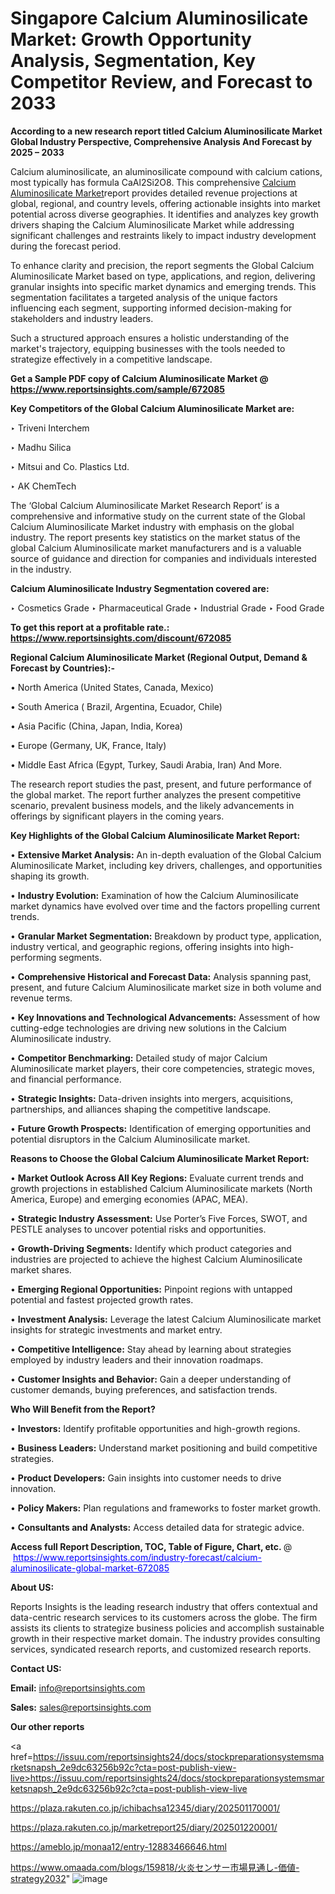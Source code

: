 # Singapore Calcium Aluminosilicate Market: Growth Opportunity Analysis, Segmentation, Key Competitor Review, and Forecast to 2033

<strong>According to a new research report titled Calcium Aluminosilicate Market Global Industry Perspective, Comprehensive Analysis And Forecast by 2025 – 2033</strong>

Calcium aluminosilicate, an aluminosilicate compound with calcium cations, most typically has formula CaAl2Si2O8. This comprehensive <a href=https://www.reportsinsights.com/sample/672085>Calcium Aluminosilicate Market</a>report provides detailed revenue projections at global, regional, and country levels, offering actionable insights into market potential across diverse geographies. It identifies and analyzes key growth drivers shaping the Calcium Aluminosilicate Market while addressing significant challenges and restraints likely to impact industry development during the forecast period.

To enhance clarity and precision, the report segments the Global Calcium Aluminosilicate Market based on type, applications, and region, delivering granular insights into specific market dynamics and emerging trends. This segmentation facilitates a targeted analysis of the unique factors influencing each segment, supporting informed decision-making for stakeholders and industry leaders.

Such a structured approach ensures a holistic understanding of the market's trajectory, equipping businesses with the tools needed to strategize effectively in a competitive landscape.

<strong>Get a Sample PDF copy of Calcium Aluminosilicate Market </strong><strong>@<a href=https://www.reportsinsights.com/sample/672085 style=color:#0000ff;> https://www.reportsinsights.com/sample/672085</a></strong></font>

<strong>Key Competitors of the Global Calcium Aluminosilicate Market are:</strong>

‣ Triveni Interchem

‣ Madhu Silica

‣ Mitsui and Co. Plastics Ltd.

‣ AK ChemTech

The ‘Global Calcium Aluminosilicate Market Research Report’ is a comprehensive and informative study on the current state of the Global Calcium Aluminosilicate Market industry with emphasis on the global industry. The report presents key statistics on the market status of the global Calcium Aluminosilicate market manufacturers and is a valuable source of guidance and direction for companies and individuals interested in the industry.

<strong>Calcium Aluminosilicate Industry Segmentation covered are:</strong>

‣ Cosmetics Grade
‣ Pharmaceutical Grade
‣ Industrial Grade
‣ Food Grade

<strong>To get this report at a profitable rate.: <a href=https://www.reportsinsights.com/discount/672085 style=color:#0000ff;>https://www.reportsinsights.com/discount/672085</a></strong></font>

<strong>Regional Calcium Aluminosilicate Market (Regional Output, Demand &amp; Forecast by Countries):-</strong>

• North America (United States, Canada, Mexico)

• South America ( Brazil, Argentina, Ecuador, Chile)

• Asia Pacific (China, Japan, India, Korea)

• Europe (Germany, UK, France, Italy)

• Middle East Africa (Egypt, Turkey, Saudi Arabia, Iran) And More.

The research report studies the past, present, and future performance of the global market. The report further analyzes the present competitive scenario, prevalent business models, and the likely advancements in offerings by significant players in the coming years.

<strong>Key Highlights of the Global Calcium Aluminosilicate Market Report:</strong>

• <strong>Extensive Market Analysis:</strong> An in-depth evaluation of the Global Calcium Aluminosilicate Market, including key drivers, challenges, and opportunities shaping its growth.

• <strong>Industry Evolution:</strong> Examination of how the Calcium Aluminosilicate market dynamics have evolved over time and the factors propelling current trends.

• <strong>Granular Market Segmentation:</strong> Breakdown by product type, application, industry vertical, and geographic regions, offering insights into high-performing segments.

• <strong>Comprehensive Historical and Forecast Data:</strong> Analysis spanning past, present, and future Calcium Aluminosilicate market size in both volume and revenue terms.

• <strong>Key Innovations and Technological Advancements:</strong> Assessment of how cutting-edge technologies are driving new solutions in the Calcium Aluminosilicate industry.

• <strong>Competitor Benchmarking:</strong> Detailed study of major Calcium Aluminosilicate market players, their core competencies, strategic moves, and financial performance.

• <strong>Strategic Insights:</strong> Data-driven insights into mergers, acquisitions, partnerships, and alliances shaping the competitive landscape.

• <strong>Future Growth Prospects:</strong> Identification of emerging opportunities and potential disruptors in the Calcium Aluminosilicate market.

<strong>Reasons to Choose the Global Calcium Aluminosilicate Market Report:</strong>

• <strong>Market Outlook Across All Key Regions:</strong> Evaluate current trends and growth projections in established Calcium Aluminosilicate markets (North America, Europe) and emerging economies (APAC, MEA).

• <strong>Strategic Industry Assessment:</strong> Use Porter’s Five Forces, SWOT, and PESTLE analyses to uncover potential risks and opportunities.

• <strong>Growth-Driving Segments:</strong> Identify which product categories and industries are projected to achieve the highest Calcium Aluminosilicate market shares.

• <strong>Emerging Regional Opportunities:</strong> Pinpoint regions with untapped potential and fastest projected growth rates.

• <strong>Investment Analysis:</strong> Leverage the latest Calcium Aluminosilicate market insights for strategic investments and market entry.

• <strong>Competitive Intelligence:</strong> Stay ahead by learning about strategies employed by industry leaders and their innovation roadmaps.

• <strong>Customer Insights and Behavior:</strong> Gain a deeper understanding of customer demands, buying preferences, and satisfaction trends.

<strong>Who Will Benefit from the Report?</strong>

• <strong>Investors:</strong> Identify profitable opportunities and high-growth regions.

• <strong>Business Leaders:</strong> Understand market positioning and build competitive strategies.

• <strong>Product Developers:</strong> Gain insights into customer needs to drive innovation.

• <strong>Policy Makers:</strong> Plan regulations and frameworks to foster market growth.

• <strong>Consultants and Analysts:</strong> Access detailed data for strategic advice.
</ul>
<strong>Access full Report Description, TOC, Table of Figure, Chart, etc. </strong>@  <a href=https://www.reportsinsights.com/industry-forecast/calcium-aluminosilicate-global-market-672085 style=color:#0000ff;>https://www.reportsinsights.com/industry-forecast/calcium-aluminosilicate-global-market-672085</a></font>

<strong><strong>About US</strong>:</strong>

Reports Insights is the leading research industry that offers contextual and data-centric research services to its customers across the globe. The firm assists its clients to strategize business policies and accomplish sustainable growth in their respective market domain. The industry provides consulting services, syndicated research reports, and customized research reports.

<strong>Contact US:</strong>

<p class=""""><b>Email:</b> <a href=mailto:info@reportsinsights.com>info@reportsinsights.com</a></p>
<p class=""""><b>Sales:</b> <a href=mailto:sales@reportsinsights.com>sales@reportsinsights.com</a></p>

<strong>Our other reports</strong>

<a href=https://issuu.com/reportsinsights24/docs/stockpreparationsystemsmarketsnapsh_2e9dc63256b92c?cta=post-publish-view-live>https://issuu.com/reportsinsights24/docs/stockpreparationsystemsmarketsnapsh_2e9dc63256b92c?cta=post-publish-view-live</a>

<a href=https://plaza.rakuten.co.jp/ichibachsa12345/diary/202501170001/>https://plaza.rakuten.co.jp/ichibachsa12345/diary/202501170001/</a>

<a href=https://plaza.rakuten.co.jp/marketreport25/diary/202501220001/>https://plaza.rakuten.co.jp/marketreport25/diary/202501220001/</a>

<a href=https://ameblo.jp/monaa12/entry-12883466646.html>https://ameblo.jp/monaa12/entry-12883466646.html</a>

<a href=https://www.omaada.com/blogs/159818/火炎センサー市場見通し-価値-strategy2032>https://www.omaada.com/blogs/159818/火炎センサー市場見通し-価値-strategy2032</a>"
![image](https://github.com/user-attachments/assets/dcd00f83-0d63-49bb-8970-82061c50a676)

